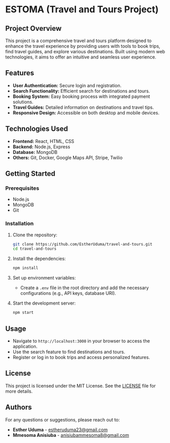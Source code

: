 # ESTOMA (Travel and Tours Project)

## Project Overview

This project is a comprehensive travel and tours platform designed to enhance the travel experience by providing users with tools to book trips, find travel guides, and explore various destinations. Built using modern web technologies, it aims to offer an intuitive and seamless user experience.

## Features

- **User Authentication:** Secure login and registration.
- **Search Functionality:** Efficient search for destinations and tours.
- **Booking System:** Easy booking process with integrated payment solutions.
- **Travel Guides:** Detailed information on destinations and travel tips.
- **Responsive Design:** Accessible on both desktop and mobile devices.

## Technologies Used

- **Frontend:** React, HTML, CSS
- **Backend:** Node.js, Express
- **Database:** MongoDB
- **Others:** Git, Docker, Google Maps API, Stripe, Twilio

## Getting Started

### Prerequisites

- Node.js
- MongoDB
- Git

### Installation

1. Clone the repository:

   ```bash
   git clone https://github.com/EstherUduma/travel-and-tours.git
   cd travel-and-tours
   ```

2. Install the dependencies:

   ```bash
   npm install
   ```

3. Set up environment variables:

   - Create a `.env` file in the root directory and add the necessary configurations (e.g., API keys, database URI).

4. Start the development server:
   ```bash
   npm start
   ```

## Usage

- Navigate to `http://localhost:3000` in your browser to access the application.
- Use the search feature to find destinations and tours.
- Register or log in to book trips and access personalized features.

## License

This project is licensed under the MIT License. See the [LICENSE](LICENSE) file for more details.

## Authors

For any questions or suggestions, please reach out to:

- **Esther Uduma** - estheruduma23@gmail.com
- **Mmesoma Anisiuba** - anisiubammesoma8@gmail.com

